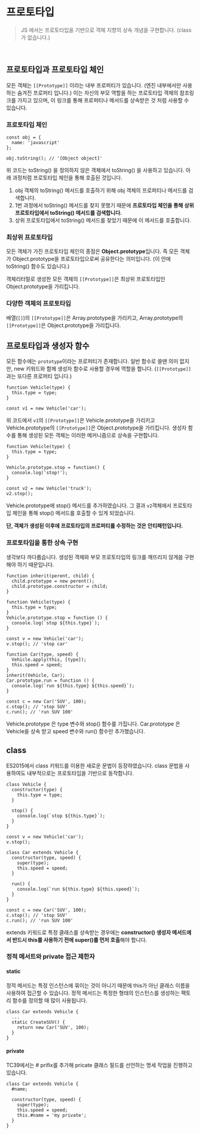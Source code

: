 # 프로토타입

> JS 에서는 프로토타입을 기반으로 객체 지향의 상속 개념을 구현합니다. (class 가 없습니다.) 

<br/>

## 프로토타입과 프로토타입 체인

모든 객체는 `[[Prototype]]` 이라는 내부 프로퍼티가 있습니다. (엔진 내부에서만 사용하는 숨겨진 프로퍼티 입니다.)
이는 자신의 부모 역할을 하는 프로토타입 객체의 참조링크를 가지고 있으며, 이 링크를 통해 프로퍼티나 메서드를 상속받은 것 처럼 사용할 수 있습니다.

### 프로토타입 체인

```
const obj = {
  name: 'javascript'
};

obj.toString(); // '[Object object]'
```
위 코드는 toString() 을 정의하지 않은 객체에서 toString() 을 사용하고 있습니다. 아래 과정처럼 프로토타입 체인을 통해 호출된 것입니다.

1. obj 객체의 toString() 메서드를 호출하기 위해 obj 객체의 프로퍼티나 메서드를 검색합니다.
2. 1번 과정에서 toString() 메서드를 찾지 못했기 때문에 **프로토타입 체인을 통해 상위 프로토타입에서 toString() 메서드를 검색합니다.**
3. 상위 프로토타입에서 toString() 메서드를 찾았기 때문에 이 메서드를 호출합니다.

### 최상위 프로토타입

모든 객체가 가진 프로토타입 체인의 종점은 **Object.prototype**입니다. 즉 모든 객체가 Object.prototype을 프로토타입으로써 공유한다는 의미입니다. (이 안에 toString() 함수도 있습니다.)

객체리터럴로 생성한 모든 객체의 `[[Prototype]]`은 최상위 프로토타입인 Object.prototype을 가리킵니다.

### 다양한 객체의 프로토타입

배열(`[]`)의 `[[Prototype]]`은 Array.prototype을 가리키고, Array.prototype의 `[[Prototype]]`은 Object.prototype을 가리킵니다.

## 프로토타입과 생성자 함수

모든 함수에는 `prototype`이라는 프로퍼티가 존재합니다. 일반 함수로 쓸땐 의미 없지만, new 키워드와 함께 생성자 함수로 사용할 경우에 역할을 합니다. (`[[Prototype]]`과는 또다른 프로퍼티 입니다.)

```
function Vehicle(type) {
  this.type = type;
}

const v1 = new Vehicle('car');
```
위 코드에서 `v1`의 `[[Prototype]]`은 Vehicle.prototype을 가리키고 Vehicle.prototype의 `[[Prototype]]`은 Object.prototype을 가리킵니다. 생성자 함수를 통해 생성된 모든 객체는 이러한 메커니즘으로 상속을 구현합니다.

```
function Vehicle(type) {
  this.type = type;
}

Vehicle.prototype.stop = function() {
  console.log('stop!');
}

const v2 = new Vehicle('truck');
v2.stop();
```
Vehicle.prototype에 stop() 메서드를 추가하였습니다. 그 결과 `v2`객체에서 프로토타입 체인을 통해 stop() 메서드를 호출할 수 있게 되었습니다.

**단, 객체가 생성된 이후에 프로토타입의 프로퍼티를 수정하는 것은 안티패턴입니다.**

### 프로토타입을 통한 상속 구현

생각보다 까다롭습니다. 생성된 객체와 부모 프로토타입의 링크를 깨뜨리지 않게씀 구현해야 하기 때문입니다.
```
function inherit(perent, child) {
  child.prototype = new perent();
  child.prototype.constructor = child;
}

function Vehicle(type) {
  this.type = type;
}
Vehicle.prototype.stop = function () {
  console.log(`stop ${this.type}`);
}

const v = new Vehicle('car');
v.stop(); // 'stop car'

function Car(type, speed) {
  Vehicle.apply(this, [type]);
  this.speed = speed;
}
inherit(Vehicle, Car);
Car.prototype.run = function () {
  console.log(`run ${this.type} ${this.speed}`);
}

const c = new Car('SUV', 100);
c.stop(); // 'stop SUV'
c.run(); // 'run SUV 100'
```
Vehicle.prototype 은 type 변수와 stop() 함수를 가집니다.
Car.prototype 은 Vehicle을 상속 받고 speed 변수와 run() 함수만 추가했습니다.

## class

ES2015에서 class 키워드를 이용한 새로운 문법이 등장하였습니다.
class 문법을 사용하여도 내부적으로는 프로토타입을 기반으로 동작합니다.
```
class Vehicle {
  constructor(type) {
    this.type = type;
  }
  
  stop() {
    console.log(`stop ${this.type}`);
  }
}

const v = new Vehicle('car');
v.stop();

class Car extends Vehicle {
  constructor(type, speed) {
    super(type);
    this.speed = speed;
  }

  run() {
    console.log(`run ${this.type} ${this.speed}`);
  }
}

const c = new Car('SUV', 100);
c.stop(); // 'stop SUV'
c.run(); // 'run SUV 100'
```
extends 키워드로 특정 클래스를 상속받는 경우에는 **constructor() 생성자 메서드에서 반드시 this를 사용하기 전에 super()를 먼저 호출**해야 합니다.

### 정적 메서트와 private 접근 제한자

#### static

정적 메서드는 특정 인스턴스에 묶이는 것이 아니기 때문에 this가 아닌 클래스 이름을 사용하여 접근할 수 있습니다.
정적 메서드는 특정한 형태의 인스턴스를 생성하는 팩토리 함수를 정의할 때 많이 사용됩니다.
```
class Car extends Vehicle {
  ...
  static CreateSUV() {
    return new Car('SUV', 100);
  }
}
```

#### private

TC39에서는 # prifix를 추가해 pricate 클래스 필드를 선언하는 명세 작업을 진행하고 있습니다.
```
class Car extends Vehicle {
  #name;

  constructor(type, speed) {
    super(type);
    this.speed = speed;
    this.#name = 'my private';
  }
}
```